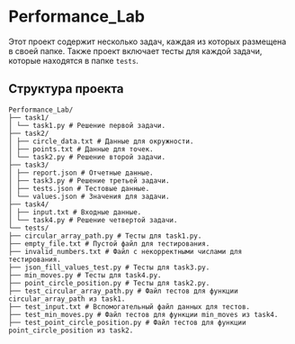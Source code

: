 # Performance_Lab

Этот проект содержит несколько задач, каждая из которых размещена в своей папке. Также проект включает тесты для каждой задачи, которые находятся в папке `tests`.

## Структура проекта


```
Performance_Lab/
├── task1/
│ └── task1.py # Решение первой задачи.
├── task2/
│ ├── circle_data.txt # Данные для окружности.
│ ├── points.txt # Данные для точек.
│ └── task2.py # Решение второй задачи.
├── task3/
│ ├── report.json # Отчетные данные.
│ ├── task3.py # Решение третьей задачи.
│ ├── tests.json # Тестовые данные.
│ └── values.json # Значения для задачи.
├── task4/
│ ├── input.txt # Входные данные.
│ └── task4.py # Решение четвертой задачи.
└── tests/
├── circular_array_path.py # Тесты для task1.py.
├── empty_file.txt # Пустой файл для тестирования.
├── invalid_numbers.txt # Файл с некорректными числами для тестирования.
├── json_fill_values_test.py # Тесты для task3.py.
├── min_moves.py # Тесты для task4.py.
├── point_circle_position.py # Тесты для task2.py.
├── test_circular_array_path.py # Файл тестов для функции circular_array_path из task1.
├── test_input.txt # Вспомогательный файл данных для тестов.
├── test_min_moves.py # Файл тестов для функции min_moves из task4.
├── test_point_circle_position.py # Файл тестов для функции point_circle_position из task2.
```
